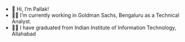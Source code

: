 - 👋 Hi, I’m Pallak!
- 👩‍💻 I’m currently working in Goldman Sachs, Bengaluru as a Technical Analyst.
- 👩‍🎓 I have graduated from Indian Institute of Information Technology, Allahabad
